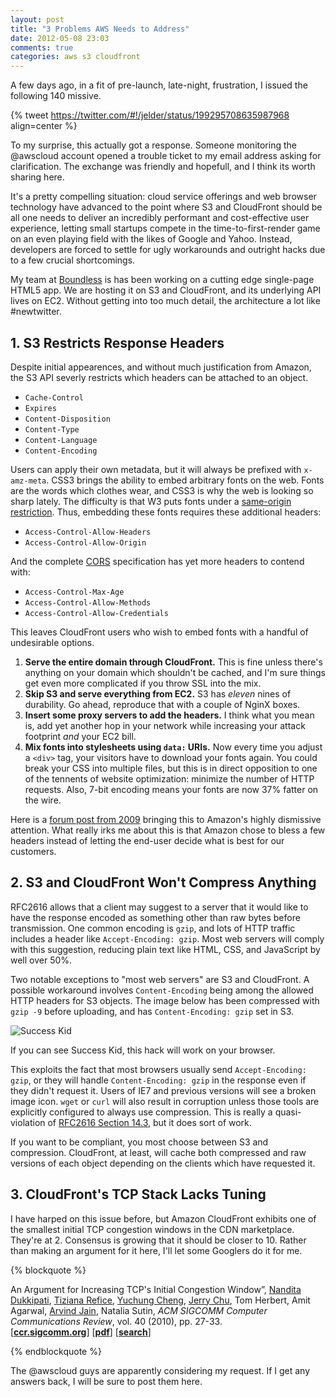 ```yaml
---
layout: post
title: "3 Problems AWS Needs to Address"
date: 2012-05-08 23:03
comments: true
categories: aws s3 cloudfront 
---
```


A few days ago, in a fit of pre-launch, late-night, frustration, I issued the following 140 missive.

{% tweet https://twitter.com/#!/jelder/status/199295708635987968 align=center %}

To my surprise, this actually got a response. Someone monitoring the @awscloud account opened a trouble ticket to my email address asking for clarification. The exchange was friendly and hopefull, and I think its worth sharing here.

<!-- more -->

It's a pretty compelling situation: cloud service offerings and web browser technology have advanced to the point where S3 and CloudFront should be all one needs to deliver an incredibly performant and cost-effective user experience, letting small startups compete in the time-to-first-render game on an even playing field with the likes of Google and Yahoo. Instead, developers are forced to settle for ugly workarounds and outright hacks due to a few crucial shortcomings. 

My team at [Boundless](http://boundless.com) is has been working on a cutting edge single-page HTML5 app. We are hosting it on S3 and CloudFront, and its underlying API lives on EC2. Without getting into too much detail, the architecture a lot like #newtwitter.

## 1. S3 Restricts Response Headers 

Despite initial appearences, and without much justification from Amazon, the S3 API severly restricts which headers can be attached to an object.

* `Cache-Control`
* `Expires`
* `Content-Disposition`
* `Content-Type`
* `Content-Language`
* `Content-Encoding`

Users can apply their own metadata, but it will always be prefixed with `x-amz-meta`. CSS3 brings the ability to embed arbitrary fonts on the web. Fonts are the words which clothes wear, and CSS3 is why the web is looking so sharp lately. The difficulty is that W3 puts fonts under a [same-origin restriction](http://www.w3.org/TR/css3-fonts/#same-origin-restriction). Thus, embedding these fonts requires these additional headers:

* `Access-Control-Allow-Headers`
* `Access-Control-Allow-Origin`

And the complete [CORS](http://enable-cors.org/) specification has yet more headers to contend with:

* `Access-Control-Max-Age`
* `Access-Control-Allow-Methods`
* `Access-Control-Allow-Credentials`

This leaves CloudFront users who wish to embed fonts with a handful of undesirable options. 

1. **Serve the entire domain through CloudFront.** This is fine unless there's anything on your domain which shouldn't be cached, and I'm sure things get even more complicated if you throw SSL into the mix.
3. **Skip S3 and serve everything from EC2.** S3 has _eleven_ nines of durability. Go ahead, reproduce that with a couple of NginX boxes. 
4. **Insert some proxy servers to add the headers.** I think what you mean is, add yet another hop in your network while increasing your attack footprint _and_ your EC2 bill.
2. **Mix fonts into stylesheets using `data:` URIs.** Now every time you adjust a `<div>` tag, your visitors have to download your fonts again. You could break your CSS into multiple files, but this is in direct opposition to one of the tennents of website optimization: minimize the number of HTTP requests. Also, 7-bit encoding means your fonts are now 37% fatter on the wire.

Here is a [forum post from 2009](https://forums.aws.amazon.com/thread.jspa?threadID=34281) bringing this to Amazon's highly dismissive attention. What really irks me about this is that Amazon chose to bless a few headers instead of letting the end-user decide what is best for our customers.

## 2. S3 and CloudFront Won't Compress Anything 

RFC2616 allows that a client may suggest to a server that it would like to have the response encoded as something other than raw bytes before transmission. One common encoding is `gzip`, and lots of HTTP traffic includes a header like `Accept-Encoding: gzip`. Most web servers will comply with this suggestion, reducing plain text like HTML, CSS, and JavaScript by well over 50%.

Two notable exceptions to "most web servers" are S3 and CloudFront. A possible workaround involves `Content-Encoding` being among the allowed HTTP headers for S3 objects. The image below has been compressed with `gzip -9` before uploading, and has `Content-Encoding: gzip` set in S3.

![Success Kid](http://s3-gzip-hack.jacobelder.com/success-kid.png)

If you can see Success Kid, this hack will work on your browser.

This exploits the fact that most browsers usually send `Accept-Encoding: gzip`, or they will handle `Content-Encoding: gzip` in the response even if they didn't request it. Users of IE7 and previous versions will see a broken image icon. `wget` or `curl` will also result in corruption unless those tools are explicitly configured to always use compression. This is really a quasi-violation of [RFC2616 Section 14.3](http://www.w3.org/Protocols/rfc2616/rfc2616-sec14.html#sec14.3), but it does sort of work.

If you want to be compliant, you most choose between S3 and compression. CloudFront, at least, will cache both compressed and raw versions of each object depending on the clients which have requested it. 

## 3. CloudFront's TCP Stack Lacks Tuning

I have harped on this issue before, but Amazon CloudFront exhibits one of the smallest initial TCP congestion windows in the CDN marketplace. They're at 2. Consensus is growing that it should be closer to 10. Rather than making an argument for it here, I'll let some Googlers do it for me.

{% blockquote %}

An Argument for Increasing TCP's Initial Congestion Window&#8221;, <a href="author39115.html">Nandita Dukkipati</a>, <a href="author38914.html">Tiziana Refice</a>, <a href="author27276.html">Yuchung Cheng</a>, <a href="author39277.html">Jerry Chu</a>, Tom Herbert, Amit Agarwal, <a href="author35943.html">Arvind Jain</a>, Natalia Sutin, <i>ACM SIGCOMM Computer Communications Review</i>, vol. 40 (2010), pp. 27-33.<br/> [<a href="http://ccr.sigcomm.org/drupal/?q=node/621"><strong>ccr.sigcomm.org</strong></a>] [<a href="archive/36640.pdf"><strong>pdf</strong></a>] [<a href="http://www.google.com/search?lr=&amp;ie=UTF-8&amp;oe=UTF-8&amp;q=An+Argument+for+Increasing+TCP%27s+Initial+Congestion+Window+Dukkipati+Refice+Cheng+Chu+Herbert+Agarwal+Jain+Sutin"><strong>search</strong></a>]

{% endblockquote %}

The @awscloud guys are apparently considering my request. If I get any answers back, I will be sure to post them here.


